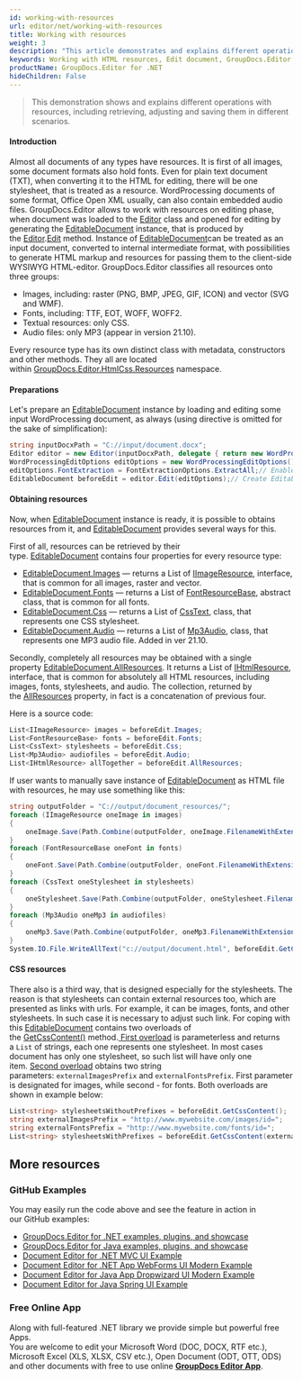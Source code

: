 ```yaml
---
id: working-with-resources
url: editor/net/working-with-resources
title: Working with resources
weight: 3
description: "This article demonstrates and explains different operations with resources, including retrieving, adjusting and saving them in different scenarios when editing documents with GroupDocs.Editor for .NET."
keywords: Working with HTML resources, Edit document, GroupDocs.Editor
productName: GroupDocs.Editor for .NET
hideChildren: False
---
```

> This demonstration shows and explains different operations with resources, including retrieving, adjusting and saving them in different scenarios.

#### Introduction

Almost all documents of any types have resources. It is first of all images, some document formats also hold fonts. Even for plain text document (TXT), when converting it to the HTML for editing, there will be one stylesheet, that is treated as a resource. WordProcessing documents of some format, Office Open XML usually, can also contain embedded audio files. GroupDocs.Editor allows to work with resources on editing phase, when document was loaded to the [Editor](https://apireference.groupdocs.com/net/editor/groupdocs.editor/editor) class and opened for editing by generating the [EditableDocument](https://apireference.groupdocs.com/net/editor/groupdocs.editor/editabledocument) instance, that is produced by the [Editor](https://apireference.groupdocs.com/net/editor/groupdocs.editor/editor).[Edit](https://apireference.groupdocs.com/net/editor/groupdocs.editor/editor/methods/edit/index) method. Instance of [EditableDocument](https://apireference.groupdocs.com/net/editor/groupdocs.editor/editabledocument)can be treated as an input document, converted to internal intermediate format, with possibilities to generate HTML markup and resources for passing them to the client-side WYSIWYG HTML-editor. GroupDocs.Editor classifies all resources onto three groups:

*   Images, including: raster (PNG, BMP, JPEG, GIF, ICON) and vector (SVG and WMF).
*   Fonts, including: TTF, EOT, WOFF, WOFF2.
*   Textual resources: only CSS.
*   Audio files: only MP3 (appear in version 21.10).

Every resource type has its own distinct class with metadata, constructors and other methods. They all are located within [GroupDocs.Editor.HtmlCss.Resources](https://apireference.groupdocs.com/net/editor/groupdocs.editor.htmlcss.resources/index) namespace.

#### Preparations

Let's prepare an [EditableDocument](https://apireference.groupdocs.com/net/editor/groupdocs.editor/editabledocument) instance by loading and editing some input WordProcessing document, as always (using directive is omitted for the sake of simplification):

```csharp
string inputDocxPath = "C://input/document.docx";
Editor editor = new Editor(inputDocxPath, delegate { return new WordProcessingLoadOptions(); });
WordProcessingEditOptions editOptions = new WordProcessingEditOptions();
editOptions.FontExtraction = FontExtractionOptions.ExtractAll;// Enable max font extraction - ExtractAll
EditableDocument beforeEdit = editor.Edit(editOptions);// Create EditableDocument instance
```

#### Obtaining resources

Now, when [EditableDocument](https://apireference.groupdocs.com/net/editor/groupdocs.editor/editabledocument) instance is ready, it is possible to obtains resources from it, and [EditableDocument](https://apireference.groupdocs.com/net/editor/groupdocs.editor/editabledocument) provides several ways for this.

First of all, resources can be retrieved by their type. [EditableDocument](https://apireference.groupdocs.com/net/editor/groupdocs.editor/editabledocument) contains four properties for every resource type:

*   [EditableDocument.Images](https://apireference.groupdocs.com/net/editor/groupdocs.editor/editabledocument/properties/images) — returns a List of [IImageResource](https://apireference.groupdocs.com/net/editor/groupdocs.editor.htmlcss.resources.images/iimageresource), interface, that is common for all images, raster and vector.
*   [EditableDocument.Fonts](https://apireference.groupdocs.com/net/editor/groupdocs.editor/editabledocument/properties/fonts) — returns a List of [FontResourceBase](https://apireference.groupdocs.com/net/editor/groupdocs.editor.htmlcss.resources.fonts/fontresourcebase), abstract class, that is common for all fonts.
*   [EditableDocument.Css](https://apireference.groupdocs.com/net/editor/groupdocs.editor/editabledocument/properties/css) — returns a List of [CssText](https://apireference.groupdocs.com/net/editor/groupdocs.editor.htmlcss.resources.textual/csstext), class, that represents one CSS stylesheet.
*   [EditableDocument.Audio]((https://apireference.groupdocs.com/editor/net/groupdocs.editor/editabledocument/properties/audio)) — returns a List of [Mp3Audio]((https://apireference.groupdocs.com/editor/net/groupdocs.editor.htmlcss.resources.audio/mp3audio)), class, that represents one MP3 audio file. Added in ver 21.10.

Secondly, completely all resources may be obtained with a single property [EditableDocument.AllResources](https://apireference.groupdocs.com/net/editor/groupdocs.editor/editabledocument/properties/allresources). It returns a List of [IHtmlResource](https://apireference.groupdocs.com/net/editor/groupdocs.editor.htmlcss.resources/ihtmlresource), interface, that is common for absolutely all HTML resources, including images, fonts, stylesheets, and audio. The collection, returned by the [AllResources](https://apireference.groupdocs.com/net/editor/groupdocs.editor/editabledocument/properties/allresources) property, in fact is a concatenation of previous four.

Here is a source code:

```csharp
List<IImageResource> images = beforeEdit.Images;
List<FontResourceBase> fonts = beforeEdit.Fonts;
List<CssText> stylesheets = beforeEdit.Css;
List<Mp3Audio> audiofiles = beforeEdit.Audio;
List<IHtmlResource> allTogether = beforeEdit.AllResources;
```

If user wants to manually save instance of [EditableDocument](https://apireference.groupdocs.com/net/editor/groupdocs.editor/editabledocument) as HTML file with resources, he may use something like this:

```csharp
string outputFolder = "C://output/document_resources/";
foreach (IImageResource oneImage in images)
{
    oneImage.Save(Path.Combine(outputFolder, oneImage.FilenameWithExtension));
}
foreach (FontResourceBase oneFont in fonts)
{
    oneFont.Save(Path.Combine(outputFolder, oneFont.FilenameWithExtension));
}
foreach (CssText oneStylesheet in stylesheets)
{
    oneStylesheet.Save(Path.Combine(outputFolder, oneStylesheet.FilenameWithExtension));
}
foreach (Mp3Audio oneMp3 in audiofiles)
{
    oneMp3.Save(Path.Combine(outputFolder, oneMp3.FilenameWithExtension));
}
System.IO.File.WriteAllText("c://output/document.html", beforeEdit.GetContent());
```

#### CSS resources

There also is a third way, that is designed especially for the stylesheets. The reason is that stylesheets can contain external resources too, which are presented as links with urls. For example, it can be images, fonts, and other stylesheets. In such case it is necessary to adjust such link. For coping with this [EditableDocument](https://apireference.groupdocs.com/net/editor/groupdocs.editor/editabledocument) contains two overloads of the [GetCssContent()](https://apireference.groupdocs.com/net/editor/groupdocs.editor/editabledocument/methods/getcsscontent/index) method.[ First overload](https://apireference.groupdocs.com/net/editor/groupdocs.editor/editabledocument/methods/getcsscontent) is parameterless and returns a `List` of strings, each one represents one stylesheet. In most cases document has only one stylesheet, so such list will have only one item. [Second overload](https://apireference.groupdocs.com/net/editor/groupdocs.editor.editabledocument/getcsscontent/methods/1) obtains two string parameters: `externalImagesPrefix` and `externalFontsPrefix`. First parameter is designated for images, while second - for fonts. Both overloads are shown in example below:

```csharp
List<string> stylesheetsWithoutPrefixes = beforeEdit.GetCssContent();
string externalImagesPrefix = "http://www.mywebsite.com/images/id=";
string externalFontsPrefix = "http://www.mywebsite.com/fonts/id=";
List<string> stylesheetsWithPrefixes = beforeEdit.GetCssContent(externalImagesPrefix, externalFontsPrefix);
```

## More resources
### GitHub Examples

You may easily run the code above and see the feature in action in our GitHub examples:
*   [GroupDocs.Editor for .NET examples, plugins, and showcase](https://github.com/groupdocs-editor/GroupDocs.Editor-for-.NET)   
*   [GroupDocs.Editor for Java examples, plugins, and showcase](https://github.com/groupdocs-editor/GroupDocs.Editor-for-Java)    
*   [Document Editor for .NET MVC UI Example](https://github.com/groupdocs-editor/GroupDocs.Editor-for-.NET-MVC)     
*   [Document Editor for .NET App WebForms UI Modern Example](https://github.com/groupdocs-editor/GroupDocs.Editor-for-.NET-WebForms)    
*   [Document Editor for Java App Dropwizard UI Modern Example](https://github.com/groupdocs-editor/GroupDocs.Editor-for-Java-Dropwizard)    
*   [Document Editor for Java Spring UI Example](https://github.com/groupdocs-editor/GroupDocs.Editor-for-Java-Spring)
    
### Free Online App
Along with full-featured .NET library we provide simple but powerful free Apps.  
You are welcome to edit your Microsoft Word (DOC, DOCX, RTF etc.), Microsoft Excel (XLS, XLSX, CSV etc.), Open Document (ODT, OTT, ODS) and other documents with free to use online **[GroupDocs Editor App](https://products.groupdocs.app/editor)**.

